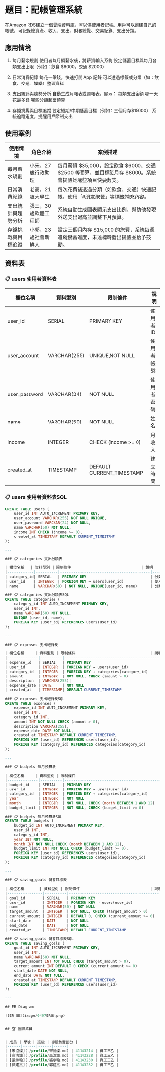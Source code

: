 # 題目：記帳管理系統
在Amazon RDS建立一個雲端資料庫，可以供使用者記帳。用戶可以創建自己的帳號，可記錄總資產、收入、支出、財務總覽、交易紀錄、支出分類。
## 應用情境
1. 每月薪水規劃
使用者每月領薪水後，將薪資輸入系統
設定儲蓄目標與每月各類支出上限（例如：飲食 $6000，交通 $2000）

2. 日常消費紀錄
每花一筆錢，快速打開 App 記錄
可以透過標籤或分類（如：飲食、交通、娛樂）整理資料

3. 支出統計與趨勢分析
自動生成月報表或週報表，顯示：
每類支出金額
哪一天花最多錢
哪些分類超出預算

4. 存錢挑戰與目標追蹤
設定短期/中期儲蓄目標（例如：三個月存$15000）
系統追蹤進度，提醒用戶節制支出

## 使用案例
| 使用情境           | 角色介紹                 | 案例描述                                                                 |
|--------------------|--------------------------|--------------------------------------------------------------------------|
| 每月薪水規劃       | 小宋，27 歲行政助理      | 每月薪資 $35,000，設定飲食 $6000、交通 $2500 等預算，並目標每月存 $8000。系統會提醒她哪些項目快要超支。 |
| 日常消費紀錄       | 老高，21 歲大學生         | 每次花費後透過分類（如飲食、交通）快速記帳，使用「#朋友聚餐」等標籤補充內容。                       |
| 支出統計與趨勢分析 | 張三，30 歲軟體工程師     | 系統自動生成圖表顯示支出比例，幫助他發現外送支出過高並調整下月預算。                               |
| 存錢挑戰與目標追蹤 | 小郭，23 歲社會新鮮人     | 設定三個月內存 $15,000 的旅費，系統每週追蹤儲蓄進度，未達標時發出提醒並給予鼓勵。                   |

## 資料表
### 📋 users 使用者資料表

| 欄位名稱      | 資料型別  | 限制條件                      | 說明       |
|--------------|-----------|-------------------------------|------------|
| user_id      | SERIAL    | PRIMARY KEY                   | 使用者 ID  |
| user_account | VARCHAR(255) | UNIQUE,NOT NULL            | 使用者帳號 |
| user_password| VARCHAR(24)| NOT NULL                      | 使用者密碼 |
| name         | VARCHAR(50)  | NOT NULL                      | 姓名       |
| income       | INTEGER   | CHECK (income >= 0)           | 月收入     |
| created_at   | TIMESTAMP | DEFAULT CURRENT_TIMESTAMP     | 建立時間   |

### 📋 users 使用者資料表SQL
```sql
CREATE TABLE users (
    user_id INT AUTO_INCREMENT PRIMARY KEY,
    user_account VARCHAR(255) NOT NULL UNIQUE,
    user_password VARCHAR(24) NOT NULL,
    name VARCHAR(50) NOT NULL,
    income INT CHECK (income >= 0),
    created_at TIMESTAMP DEFAULT CURRENT_TIMESTAMP
);

---

### 📋 categories 支出分類表

| 欄位名稱   | 資料型別 | 限制條件                                | 說明         |
|------------|----------|-----------------------------------------|--------------|
| category_id| SERIAL   | PRIMARY KEY                             | 分類 ID      |
| user_id    | INTEGER  | FOREIGN KEY → users(user_id)            | 使用者 ID    |
| name       | VARCHAR(50) | NOT NULL, UNIQUE(user_id, name)      | 分類名稱     |

### 📋 categories 支出分類表SQL
CREATE TABLE categories (
    category_id INT AUTO_INCREMENT PRIMARY KEY,
    user_id INT,
    name VARCHAR(50) NOT NULL,
    UNIQUE (user_id, name),
    FOREIGN KEY (user_id) REFERENCES users(user_id)
);

---

### 📋 expenses 支出紀錄表

| 欄位名稱     | 資料型別 | 限制條件                                  | 說明           |
|--------------|----------|-------------------------------------------|----------------|
| expense_id   | SERIAL   | PRIMARY KEY                               | 支出 ID        |
| user_id      | INTEGER  | FOREIGN KEY → users(user_id)              | 使用者 ID      |
| category_id  | INTEGER  | FOREIGN KEY → categories(category_id)     | 分類 ID        |
| amount       | INTEGER  | NOT NULL, CHECK (amount > 0)              | 支出金額       |
| description  | VARCHAR(255)|                                        | 支出說明       |
| expense_date | DATE     | NOT NULL                                  | 花費日期       |
| created_at   | TIMESTAMP| DEFAULT CURRENT_TIMESTAMP                 | 建立時間       |

### 📋 expenses 支出紀錄表SQL
CREATE TABLE expenses (
    expense_id INT AUTO_INCREMENT PRIMARY KEY,
    user_id INT,
    category_id INT,
    amount INT NOT NULL CHECK (amount > 0),
    description VARCHAR(255),
    expense_date DATE NOT NULL,
    created_at TIMESTAMP DEFAULT CURRENT_TIMESTAMP,
    FOREIGN KEY (user_id) REFERENCES users(user_id),
    FOREIGN KEY (category_id) REFERENCES categories(category_id)
);

---

### 📋 budgets 每月預算表

| 欄位名稱     | 資料型別 | 限制條件                                            | 說明             |
|--------------|----------|-----------------------------------------------------|------------------|
| budget_id    | SERIAL   | PRIMARY KEY                                         | 預算 ID          |
| user_id      | INTEGER  | FOREIGN KEY → users(user_id)                        | 使用者 ID        |
| category_id  | INTEGER  | FOREIGN KEY → categories(category_id)               | 分類 ID          |
| year         | INTEGER  | NOT NULL                                            | 年份             |
| month        | INTEGER  | NOT NULL, CHECK (month BETWEEN 1 AND 12)            | 月份             |
| budget_limit | INTEGER  | NOT NULL, CHECK (budget_limit >= 0)                 | 分類預算金額     |

### 📋 budgets 每月預算表SQL
CREATE TABLE budgets (
    budget_id INT AUTO_INCREMENT PRIMARY KEY,
    user_id INT,
    category_id INT,
    year INT NOT NULL,
    month INT NOT NULL CHECK (month BETWEEN 1 AND 12),
    budget_limit INT NOT NULL CHECK (budget_limit >= 0),
    FOREIGN KEY (user_id) REFERENCES users(user_id),
    FOREIGN KEY (category_id) REFERENCES categories(category_id)
);

---

### 📋 saving_goals 儲蓄目標表

| 欄位名稱       | 資料型別 | 限制條件                                | 說明             |
|----------------|----------|-----------------------------------------|------------------|
| goal_id        | SERIAL   | PRIMARY KEY                             | 目標 ID          |
| user_id        | INTEGER  | FOREIGN KEY → users(user_id)            | 使用者 ID        |
| name           | VARCHAR(50) | NOT NULL                             | 儲蓄目標名稱     |
| target_amount  | INTEGER  | NOT NULL, CHECK (target_amount > 0)     | 目標金額         |
| current_amount | INTEGER  | DEFAULT 0, CHECK (current_amount >= 0)  | 目前已儲蓄金額   |
| start_date     | DATE     | NOT NULL                                | 儲蓄開始日期     |
| end_date       | DATE     | NOT NULL                                | 儲蓄結束日期     |
| created_at     | TIMESTAMP| DEFAULT CURRENT_TIMESTAMP               | 建立時間         |

### 📋 saving_goals 儲蓄目標表SQL
CREATE TABLE saving_goals (
    goal_id INT AUTO_INCREMENT PRIMARY KEY,
    user_id INT,
    name VARCHAR(50) NOT NULL,
    target_amount INT NOT NULL CHECK (target_amount > 0),
    current_amount INT DEFAULT 0 CHECK (current_amount >= 0),
    start_date DATE NOT NULL,
    end_date DATE NOT NULL,
    created_at TIMESTAMP DEFAULT CURRENT_TIMESTAMP,
    FOREIGN KEY (user_id) REFERENCES users(user_id)
);

---

## ER Diagram

![ER 圖](image/0407ER圖.png)


## 🏆 團隊成員


| 成員 | 學號 | 班級 | 專題負責部分 |
|------|------|------|------|
| [宋協燦](./profile/宋協燦.md) | 41143214 | 資工三乙 | 
| [高浩城](./profile/高浩城.md) | 41143228 | 資工三乙 | 
| [張承翰](./profile/張承翰.md) | 41143230 | 資工三乙 | 
| [郭建杰](./profile/郭建杰.md) | 41143232 | 資工三乙 | 
